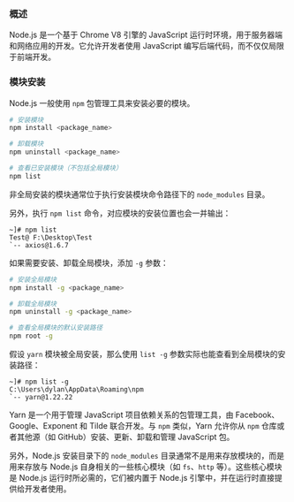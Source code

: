 ### 概述

Node.js 是一个基于 Chrome V8 引擎的 JavaScript 运行时环境，用于服务器端和网络应用的开发。它允许开发者使用 JavaScript 编写后端代码，而不仅仅局限于前端开发。

### 模块安装

Node.js 一般使用 `npm` 包管理工具来安装必要的模块。

```bash
# 安装模块
npm install <package_name>

# 卸载模块
npm uninstall <package_name>
```

```bash
# 查看已安装模块（不包括全局模块）
npm list
```

非全局安装的模块通常位于执行安装模块命令路径下的 `node_modules` 目录。

另外，执行 `npm list` 命令，对应模块的安装位置也会一并输出：

```
~]# npm list
Test@ F:\Desktop\Test
`-- axios@1.6.7
```

如果需要安装、卸载全局模块，添加 `-g` 参数：

```bash
# 安装全局模块
npm install -g <package_name>

# 卸载全局模块
npm uninstall -g <package_name>
```

```bash
# 查看全局模块的默认安装路径
npm root -g
```

假设 `yarn` 模块被全局安装，那么使用 `list -g` 参数实际也能查看到全局模块的安装路径：

```
~]# npm list -g
C:\Users\dylan\AppData\Roaming\npm
`-- yarn@1.22.22
```

Yarn 是一个用于管理 JavaScript 项目依赖关系的包管理工具，由 Facebook、Google、Exponent 和 Tilde 联合开发。与 `npm` 类似，Yarn 允许你从 `npm` 仓库或者其他源（如 GitHub）安装、更新、卸载和管理 JavaScript 包。

另外，Node.js 安装目录下的 `node_modules` 目录通常不是用来存放模块的，而是用来存放与 Node.js 自身相关的一些核心模块（如 `fs`、`http` 等）。这些核心模块是 Node.js 运行时所必需的，它们被内置于 Node.js 引擎中，并在运行时直接提供给开发者使用。